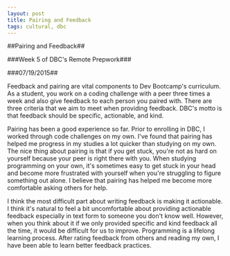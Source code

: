 ```yaml
---
layout: post
title: Pairing and Feedback
tags: cultural, dbc
---
```

##Pairing and Feedback##

###Week 5 of DBC's Remote Prepwork###

###07/19/2015##

Feedback and pairing are vital components to Dev Bootcamp's curriculum. As a student, you work on a coding challenge with a peer three times a week and also give feedback to each person you paired with. There are three criteria that we aim to meet when providing feedback. DBC's motto is that feedback should be specific, actionable, and kind.

Pairing has been a good experience so far. Prior to enrolling in DBC, I worked through code challenges on my own. I've found that pairing has helped me progress in my studies a lot quicker than studying on my own. The nice thing about pairing is that if you get stuck, you're not as hard on yourself because your peer is right there with you. When studying programming on your own, it's sometimes easy to get stuck in your head and become more frustrated with yourself when you're struggling to figure something out alone. I believe that pairing has helped me become more comfortable asking others for help.

I think the most difficult part about writing feedback is making it actionable. I think it's natural to feel a bit uncomfortable about providing actionable feedback especially in text form to someone you don't know well. However, when you think about it if we only provided specific and kind feedback all the time, it would be difficult for us to improve. Programming is a lifelong learning process. After rating feedback from others and reading my own, I have been able to learn better feedback practices.